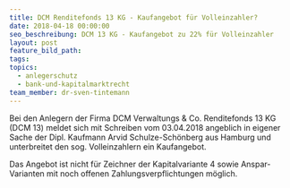 ```yaml
---
title: DCM Renditefonds 13 KG - Kaufangebot für Volleinzahler?
date: 2018-04-18 00:00:00
seo_beschreibung: DCM 13 KG - Kaufangebot zu 22% für Volleinzahler
layout: post
feature_bild_path:
tags:
topics:
  - anlegerschutz
  - bank-und-kapitalmarktrecht
team_member: dr-sven-tintemann
---
```


Bei den Anlegern der Firma DCM Verwaltungs & Co. Renditefonds 13 KG (DCM 13) meldet sich mit Schreiben vom 03.04.2018 angeblich in eigener Sache der Dipl. Kaufmann Arvid Schulze-Sch&ouml;nberg aus Hamburg und unterbreitet den sog. Volleinzahlern ein Kaufangebot.

Das Angebot ist nicht f&uuml;r Zeichner der Kapitalvariante 4 sowie Anspar-Varianten mit noch offenen Zahlungsverpflichtungen m&ouml;glich.

&nbsp;